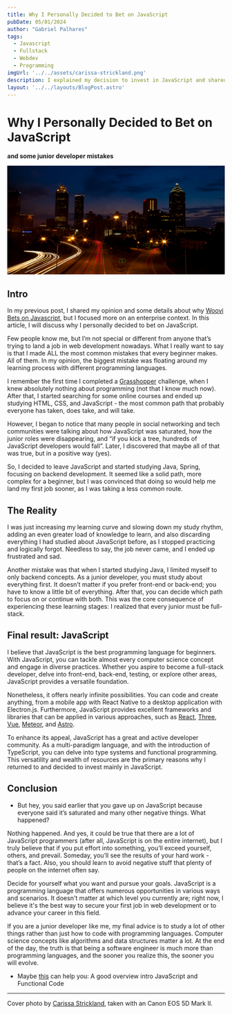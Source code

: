```yaml
---
title: Why I Personally Decided to Bet on JavaScript
pubDate: 05/01/2024
author: "Gabriel Palhares"
tags:
  - Javascript
  - Fullstack
  - Webdev
  - Programming
imgUrl: '../../assets/carissa-strickland.png'
description: I explained my decision to invest in JavaScript and shared some of the main mistakes I made as a beginner.
layout: '../../layouts/BlogPost.astro'
---
```

# Why I Personally Decided to Bet on JavaScript
**and some junior developer mistakes**

![Blog folder](../../assets/carissa-strickland.png)

## Intro

In my previous post, I shared my opinion and some details about why [Woovi Bets on Javascript](https://dev.to/gabriel-palhares/woovi-bets-on-javascript-should-you-2178), but I focused more on an enterprise context. In this article, I will discuss why I personally decided to bet on JavaScript.

Few people know me, but I’m not special or different from anyone that’s trying to land a job in web development nowadays. What I really want to say is that I made ALL the most common mistakes that every beginner makes. All of them. In my opinion, the biggest mistake was floating around my learning process with different programming languages.

I remember the first time I completed a [Grasshopper](https://play.google.com/store/apps/details?id=com.area120.grasshopper&hl=pt_BR&gl=CN) challenge, when I knew absolutely nothing about programming (not that I know much now). After that, I started searching for some online courses and ended up studying HTML, CSS, and JavaScript - the most common path that probably everyone has taken, does take, and will take.

However, I began to notice that many people in social networking and tech communities were talking about how JavaScript was saturated, how the junior roles were disappearing, and “if you kick a tree, hundreds of JavaScript developers would fall”. Later, I discovered that maybe all of that was true, but in a positive way (yes).

So, I decided to leave JavaScript and started studying Java, Spring, focusing on backend development. It seemed like a solid path, more complex for a beginner, but I was convinced that doing so would help me land my first job sooner, as I was taking a less common route.

## The Reality

I was just increasing my learning curve and slowing down my study rhythm, adding an even greater load of knowledge to learn, and also discarding everything I had studied about JavaScript before, as I stopped practicing and logically forgot. Needless to say, the job never came, and I ended up frustrated and sad.

Another mistake was that when I started studying Java, I limited myself to only backend concepts. As a junior developer, you must study about everything first. It doesn’t matter if you prefer front-end or back-end; you have to know a little bit of everything. After that, you can decide which path to focus on or continue with both. This was the core consequence of experiencing these learning stages: I realized that every junior must be full-stack.

## Final result: JavaScript

I believe that JavaScript is the best programming language for beginners. With JavaScript, you can tackle almost every computer science concept and engage in diverse practices. Whether you aspire to become a full-stack developer, delve into front-end, back-end, testing, or explore other areas, JavaScript provides a versatile foundation.

Nonetheless, it offers nearly infinite possibilities. You can code and create anything, from a mobile app with React Native to a desktop application with Electron.js. Furthermore, JavaScript provides excellent frameworks and libraries that can be applied in various approaches, such as [React](https://react.dev/), [Three](https://threejs.org/), [Vue](https://vuejs.org/), [Meteor](https://www.meteor.com/), and [Astro](https://astro.build/).

To enhance its appeal, JavaScript has a great and active developer community. As a multi-paradigm language, and with the introduction of TypeScript, you can delve into type systems and functional programming. This versatility and wealth of resources are the primary reasons why I returned to and decided to invest mainly in JavaScript.

## Conclusion

- But hey, you said earlier that you gave up on JavaScript because everyone said it’s saturated and many other negative things. What happened?

Nothing happened. And yes, it could be true that there are a lot of JavaScript programmers (after all, JavaScript is on the entire internet), but I truly believe that if you put effort into something, you’ll exceed yourself, others, and prevail. Someday, you’ll see the results of your hard work - that’s a fact. Also, you should learn to avoid negative stuff that plenty of people on the internet often say.

Decide for yourself what you want and pursue your goals. JavaScript is a programming language that offers numerous opportunities in various ways and scenarios. It doesn't matter at which level you currently are; right now, I believe it's the best way to secure your first job in web development or to advance your career in this field.

If you are a junior developer like me, my final advice is to study a lot of other things rather than just how to code with programming languages. Computer science concepts like algorithms and data structures matter a lot. At the end of the day, the truth is that being a software engineer is much more than programming languages, and the sooner you realize this, the sooner you will evolve.

- Maybe [this](https://www.freecodecamp.org/news/functional-programming-in-javascript/) can help you: A good overview intro JavaScript and Functional Code

---

Cover photo by [Carissa Strickland](https://www.pexels.com/pt-br/@carissa-strickland-839755483/), taken with an Canon EOS 5D Mark II.